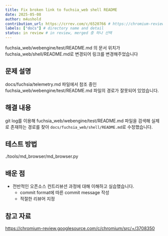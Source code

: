 ```yaml
---
title: Fix broken link to fuchsia_web shell README
date: 2025-05-08
author: m4ushold
contribution_url: https://crrev.com/c/6520766 # https://chromium-review.googlesource.com/c/chromium/src/+/6520766
labels: ["docs"] # directory name and detail
status: in review # in review, merged 중 하나 선택
---
```


fuchsia_web/webengine/test/README.md 의 문서 위치가 fuchsia_web/shell/README.md로 변경되어 링크를 변경해주었습니다

## 문제 설명

docs/fuchsia/telemetry.md 파일에서 참조 중인 fuchsia_web/webengine/test/README.md 파일의 경로가 잘못되어 있었습니다.

## 해결 내용

git log를 이용해 fuchsia_web/webengine/test/README.md 파일을 검색해 실제로 존재하는 경로를 찾아 `docs/fuchsia_web/shell/README.md`로 수정했습니다.

## 테스트 방법

./tools/md_browser/md_browser.py

## 배운 점

- 전반적인 오픈소스 컨트리뷰션 과정에 대해 이해하고 실습했습니다.
  - commit format에 따른 commit message 작성
  - 적절한 리뷰어 지정

## 참고 자료

https://chromium-review.googlesource.com/c/chromium/src/+/3708350